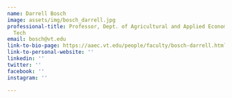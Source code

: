 ```yaml
---
name: Darrell Bosch
image: assets/img/bosch_darrell.jpg
professional-title: Professor, Dept. of Agricultural and Applied Economics, Virginia
  Tech
email: bosch@vt.edu
link-to-bio-page: https://aaec.vt.edu/people/faculty/bosch-darrell.html
link-to-personal-website: ''
linkedin: ''
twitter: ''
facebook: ''
instagram: ''

---
```

